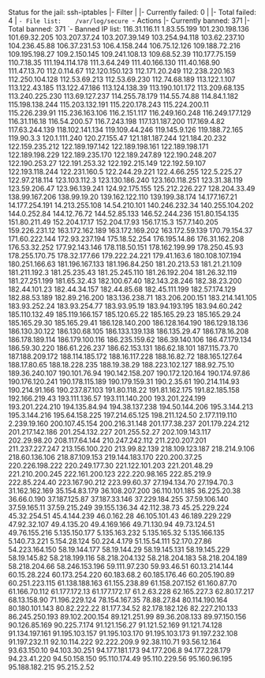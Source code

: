 Status for the jail: ssh-iptables
|- Filter
|  |- Currently failed:	0
|  |- Total failed:	4
|  `- File list:	/var/log/secure
`- Actions
   |- Currently banned:	371
   |- Total banned:	371
   `- Banned IP list:	116.31.116.11 1.83.55.199 101.230.198.136 101.69.32.205 103.207.37.24 103.207.39.149 103.254.94.118 103.62.237.10 104.236.45.88 106.37.231.53 106.4.158.244 106.75.12.126 109.188.72.216 109.195.198.27 109.2.150.145 109.241.108.13 109.68.52.39 110.177.75.159 110.7.18.35 111.194.114.178 111.3.64.249 111.40.166.130 111.40.168.90 111.47.13.70 112.0.114.67 112.120.150.123 112.171.20.249 112.238.220.163 112.250.104.128 112.53.69.213 112.53.69.230 112.74.68.189 113.122.1.107 113.122.43.185 113.122.47.186 113.124.138.39 113.190.101.172 113.209.68.135 113.240.225.230 113.69.127.237 114.255.78.179 114.55.74.88 114.84.1.182 115.198.138.244 115.203.132.191 115.220.178.243 115.224.200.11 115.226.239.91 115.236.163.106 116.2.151.117 116.249.160.248 116.249.177.129 116.31.116.18 116.54.200.57 116.7.243.198 117.131.187.200 117.169.4.82 117.63.244.139 118.102.141.134 119.109.44.246 119.145.9.126 119.188.72.165 119.90.3.3 120.1.111.240 120.27.155.47 121.181.187.244 121.184.20.232 122.159.235.212 122.189.197.142 122.189.198.161 122.189.198.171 122.189.198.229 122.189.235.170 122.189.247.89 122.190.248.207 122.190.253.27 122.191.253.32 122.192.215.149 122.192.59.107 122.193.118.244 122.231.160.5 122.244.29.221 122.4.66.255 122.5.225.27 122.97.218.114 123.103.112.3 123.130.186.240 123.160.118.251 123.31.38.119 123.59.206.47 123.96.139.241 124.92.175.155 125.212.226.227 128.204.33.49 138.99.167.206 138.99.19.20 139.162.122.110 139.199.38.174 14.177.167.21 14.177.254.191 14.213.255.108 14.54.210.101 140.246.232.34 140.255.104.202 144.0.252.84 144.12.76.72 144.52.85.133 146.52.244.236 151.80.154.135 151.80.211.49 152.204.17.17 152.204.17.93 156.17.15.3 157.7.140.205 159.226.231.12 163.172.162.189 163.172.169.202 163.172.59.139 170.79.154.37 171.60.222.144 172.93.237.194 175.18.52.254 176.195.14.86 176.31.162.208 176.53.32.252 177.92.143.146 178.118.50.151 178.162.199.99 178.250.45.93 178.255.170.75 178.32.177.66 179.222.24.221 179.41.163.6 180.108.107.194 180.251.166.63 181.196.167.133 181.196.84.250 181.20.213.53 181.21.21.109 181.211.192.3 181.25.235.43 181.25.245.110 181.26.192.204 181.26.32.119 181.27.251.199 181.65.32.43 182.100.67.40 182.143.28.246 182.38.23.200 182.44.101.23 182.44.34.157 182.44.85.68 182.45.111.199 182.57.174.129 182.88.53.189 182.89.216.200 183.136.238.71 183.206.200.151 183.214.141.105 183.93.252.24 183.93.254.77 183.93.95.19 183.94.193.195 183.94.60.242 185.110.132.49 185.119.166.157 185.120.65.22 185.165.29.23 185.165.29.24 185.165.29.30 185.165.29.41 186.128.140.200 186.128.164.190 186.129.18.136 186.130.30.122 186.130.68.105 186.133.139.138 186.135.29.47 186.178.16.208 186.178.189.114 186.179.100.116 186.235.159.62 186.39.140.106 186.47.179.134 186.59.30.220 186.61.226.237 186.62.153.131 186.62.18.101 187.115.73.70 187.188.209.172 188.114.185.172 188.16.117.228 188.16.82.72 188.165.127.64 188.17.80.65 188.18.228.235 188.19.38.29 188.223.102.127 188.92.75.10 189.36.240.107 190.101.76.94 190.142.158.207 190.172.120.164 190.174.97.86 190.176.120.241 190.178.115.189 190.179.159.31 190.2.35.61 190.214.114.93 190.214.91.166 190.237.87.103 191.80.118.22 191.81.162.175 191.82.185.158 192.166.219.43 193.111.136.57 193.111.140.200 193.201.224.199 193.201.224.210 194.135.84.94 194.38.137.238 194.50.144.206 195.3.144.213 195.3.144.216 195.64.158.225 197.214.65.125 198.211.124.50 2.177.119.110 2.239.19.160 200.107.45.154 200.216.31.148 201.177.38.237 201.179.224.212 201.217.142.186 201.254.132.227 201.255.52.27 202.109.143.117 202.29.98.20 208.117.64.144 210.247.242.112 211.220.207.201 211.237.227.247 213.156.100.220 213.99.82.139 218.109.123.187 218.214.9.106 218.60.136.106 218.87.109.153 219.144.183.170 220.200.37.25 220.226.198.222 220.249.177.30 221.122.101.203 221.201.48.29 221.210.200.245 222.161.200.123 222.220.98.165 222.85.219.9 222.85.224.40 223.167.90.212 223.99.60.37 27.194.134.70 27.194.70.3 31.162.162.169 35.154.83.179 36.108.207.200 36.110.101.185 36.225.20.38 36.66.0.190 37.187.125.87 37.187.33.146 37.229.184.255 37.59.106.140 37.59.165.11 37.59.215.249 39.155.136.34 42.112.38.73 45.25.229.224 45.32.254.51 45.4.144.239 46.0.162.28 46.105.101.43 46.189.229.229 47.92.32.107 49.4.135.20 49.4.169.166 49.71.130.94 49.73.124.51 49.76.155.216 5.135.150.177 5.135.163.232 5.135.165.32 5.135.166.135 5.140.73.221 5.154.28.124 50.224.4.179 51.15.54.111 52.170.27.86 54.223.164.150 58.19.144.177 58.19.144.29 58.19.145.131 58.19.145.229 58.19.145.82 58.218.199.116 58.218.204.132 58.218.204.183 58.218.204.189 58.218.204.66 58.246.153.196 59.111.97.230 59.93.46.51 60.13.214.144 60.15.28.224 60.173.254.220 60.183.68.2 60.185.176.46 60.205.190.89 60.251.223.115 61.138.188.163 61.155.238.89 61.158.207.152 61.160.87.70 61.166.70.112 61.177.172.13 61.177.172.17 61.2.63.228 62.165.227.3 62.80.17.217 68.13.158.90 71.196.229.124 78.154.167.35 78.88.27.84 80.114.190.164 80.180.101.143 80.82.222.22 81.177.34.52 82.178.182.126 82.227.210.133 86.245.250.193 89.102.200.154 89.121.251.99 89.36.208.133 89.97.150.156 90.126.85.169 90.225.7.174 91.121.156.27 91.121.52.169 91.121.74.128 91.134.197.161 91.195.103.157 91.195.103.170 91.195.103.173 91.197.232.108 91.197.232.11 92.10.114.222 92.222.209.9 92.38.110.71 93.56.12.164 93.63.150.10 94.103.30.251 94.177.181.173 94.177.206.8 94.177.228.179 94.23.41.220 94.50.158.150 95.110.174.49 95.110.229.56 95.160.96.195 95.188.182.215 95.215.2.52
